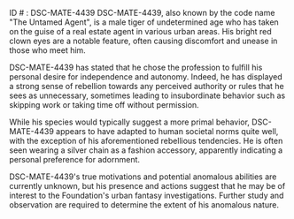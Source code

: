 ID # : DSC-MATE-4439
DSC-MATE-4439, also known by the code name "The Untamed Agent", is a male tiger of undetermined age who has taken on the guise of a real estate agent in various urban areas. His bright red clown eyes are a notable feature, often causing discomfort and unease in those who meet him. 

DSC-MATE-4439 has stated that he chose the profession to fulfill his personal desire for independence and autonomy. Indeed, he has displayed a strong sense of rebellion towards any perceived authority or rules that he sees as unnecessary, sometimes leading to insubordinate behavior such as skipping work or taking time off without permission. 

While his species would typically suggest a more primal behavior, DSC-MATE-4439 appears to have adapted to human societal norms quite well, with the exception of his aforementioned rebellious tendencies. He is often seen wearing a silver chain as a fashion accessory, apparently indicating a personal preference for adornment. 

DSC-MATE-4439's true motivations and potential anomalous abilities are currently unknown, but his presence and actions suggest that he may be of interest to the Foundation's urban fantasy investigations. Further study and observation are required to determine the extent of his anomalous nature.